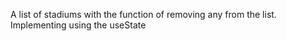 A list of stadiums with the function of removing any from the list. Implementing using the useState
